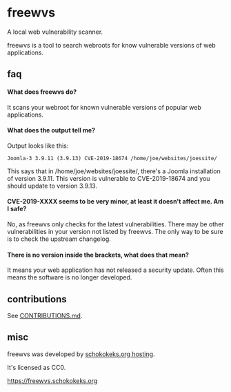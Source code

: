 # freewvs

A local web vulnerability scanner.

freewvs is a tool to search webroots for know vulnerable versions of web applications.

## faq

#### What does freewvs do?

It scans your webroot for known vulnerable versions of popular web applications.

#### What does the output tell me?

Output looks like this:

```
Joomla-3 3.9.11 (3.9.13) CVE-2019-18674 /home/joe/websites/joessite/
```

This says that in /home/joe/websites/joessite/, there's a Joomla installation of version 3.9.11. This version is
vulnerable to CVE-2019-18674 and you should update to version 3.9.13.

#### CVE-2019-XXXX seems to be very minor, at least it doesn't affect me. Am I safe?

No, as freewvs only checks for the latest vulnerabilities. There may be other vulnerabilities in your version not listed by freewvs. The only way to be sure is to check the upstream changelog.

#### There is no version inside the brackets, what does that mean?

It means your web application has not released a security update. Often this means the software is no longer developed.

## contributions

See [CONTRIBUTIONS.md](CONTRIBUTIONS.md).

## misc

freewvs was developed by [schokokeks.org hosting](https://schokokeks.org/).

It's licensed as CC0.

https://freewvs.schokokeks.org
